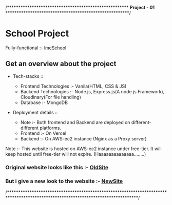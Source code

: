 /****************************************************** 
<strong>Project - 01</strong> *******************************************************/


# School Project
Fully-functional :-  [lmcSchool](https://www.lmceduhub.in/)

## Get an overview about the project

- Tech-stacks :: 
  - Frontend Technologies :- Vanila(HTML, CSS & JS)
  - Backend Technologies :- Node.js, Express.js(A node.js Framework), Cloudinary(For file handling)
  - Database :- MongoDB

- Deployment details ::
  - Note :- Both frontend and Backend are deployed on different-different platforms.
  - Frontend :- On Vercel
  - Backend :- On AWS-ec2 instance (Nginx as a Proxy server)

Note :- This website is hosted on AWS-ec2 instance under free-tier. It will keep hosted until free-tier will not expire.  (Haaaaaaaaaaaaaa........)

### Original website looks like this :- [OldSite](https://lmcpatna.in/)
### But i give a new look to the website :- [NewSite](https://www.lmceduhub.in/)

/**********************************************************************************************************************************/
